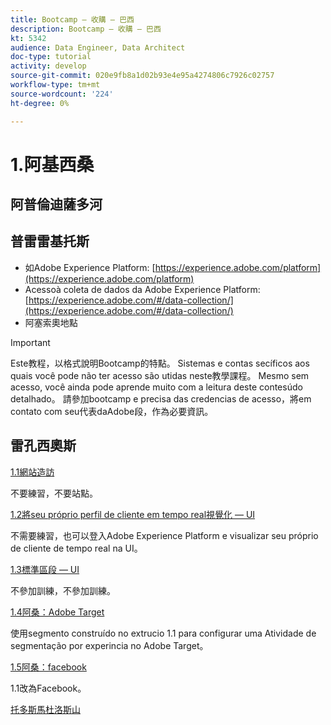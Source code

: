 ```yaml
---
title: Bootcamp — 收購 — 巴西
description: Bootcamp — 收購 — 巴西
kt: 5342
audience: Data Engineer, Data Architect
doc-type: tutorial
activity: develop
source-git-commit: 020e9fb8a1d02b93e4e95a4274806c7926c02757
workflow-type: tm+mt
source-wordcount: '224'
ht-degree: 0%

---
```


# 1.阿基西桑

## 阿普倫迪薩多河

## 普雷雷基托斯

- 如Adobe Experience Platform: [https://experience.adobe.com/platform](https://experience.adobe.com/platform)
- Acessoà coleta de dados da Adobe Experience Platform: [https://experience.adobe.com/#/data-collection/](https://experience.adobe.com/#/data-collection/)
- 阿塞索奧地點

>[!IMPORTANT]
>
>Este教程，以格式說明Bootcamp的特點。 Sistemas e contas secíficos aos quais você pode não ter acesso são utidas neste教學課程。 Mesmo sem acesso, você ainda pode aprende muito com a leitura deste contesúdo detalhado。 請參加bootcamp e precisa das credencias de acesso，將em contato com seu代表daAdobe段，作為必要資訊。

## 雷孔西奧斯

[1.1網站造訪](./ex1.md)

不要練習，不要站點。

[1.2將seu próprio perfil de cliente em tempo real視覺化 — UI](./ex2.md)

不需要練習，也可以登入Adobe Experience Platform e visualizar seu próprio de cliente de tempo real na UI。

[1.3標準區段 — UI](./ex3.md)

不參加訓練，不參加訓練。

[1.4阿桑：Adobe Target](./ex4.md)

使用segmento construído no extrucio 1.1 para configurar uma Atividade de segmentação por experincia no Adobe Target。

[1.5阿桑：facebook](./ex5.md)

1.1改為Facebook。

[托多斯馬杜洛斯山](../../overview.md)
